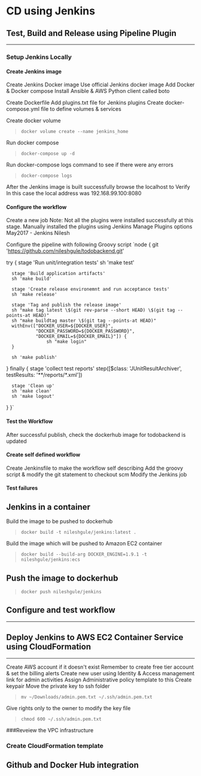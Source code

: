 # CD using Jenkins
## Test, Build and Release using Pipeline Plugin
---
### Setup Jenkins Locally
#### Create Jenkins image
Create Jenkins Docker image
Use official Jenkins docker image
Add Docker & Docker compose
Install Ansible & AWS Python client called boto

Create Dockerfile
Add plugins.txt file for Jenkins plugins
Create docker-compose.yml file to define volumes & services

Create docker volume
> `docker volume create --name jenkins_home`

Run docker compose
> `docker-compose up -d`

Run docker-compose logs command to see if there were any errors
> `docker-compose logs`

After the Jenkins image is built successfully browse the localhost to Verify
In this case the local address was 192.168.99.100:8080

#### Configure the workflow
Create a new job
Note: Not all the plugins were installed successfully at this stage. Manually installed the plugins using Jenkins Manage Plugins options
May2017 - Jenkins Nilesh

Configure the pipeline with following Groovy script
`node {
    git 'https://github.com/nileshgule/todobackend.git'

  try {
      stage 'Run unit/integration tests'
      sh 'make test'

      stage 'Build application artifacts'
      sh 'make build'

      stage 'Create release environemnt and run acceptance tests'
      sh 'make release'

      stage 'Tag and publish the release image'
      sh "make tag latest \$(git rev-parse --short HEAD) \$(git tag --points-at HEAD)"
      sh "make buildtag master \$(git tag --points-at HEAD)"
      withEnv(["DOCKER_USER=${DOCKER_USER}",
               "DOCKER_PASSWORD=${DOCKER_PASSWORD}",
               "DOCKER_EMAIL=${DOCKER_EMAIL}"]) {
                   sh "make login"
      }

      sh 'make publish'



  }
  finally {
      stage 'collect test reports'
      step([$class: 'JUnitResultArchiver', testResults: '**/reports/*.xml'])

      stage 'Clean up'
      sh 'make clean'
      sh 'make logout'
  }
}`

#### Test the Workflow
After successful publish, check the dockerhub image for todobackend is updated
#### Create self defined workflow
Create Jenkinsfile to make the workflow self describing
Add the groovy script & modify the git statement to checkout scm
Modify the Jenkins job
#### Test failures

## Jenkins in a container
Build the image to be pushed to dockerhub
> `docker build -t nileshgule/jenkins:latest .`

Build the image which will be pushed to Amazon EC2 container
> `docker build --build-arg DOCKER_ENGINE=1.9.1 -t nileshgule/jenkins:ecs`

Push the image to dockerhub
---
> `docker push nileshgule/jenkins`

## Configure and test workflow
---

## Deploy Jenkins to AWS EC2 Container Service using CloudFormation
---
Create AWS account if it doesn't exist
Remember to create free tier account & set the billing alerts
Create new user using Identity & Access management link for admin activities
Assign Administrative policy template to this
Create keypair
Move the private key to ssh folder
> `mv ~/Downloads/admin.pem.txt ~/.ssh/admin.pem.txt`

Give rights only to the owner to modify the key file
> `chmod 600 ~/.ssh/admin.pem.txt`

###Reveiew the VPC infrastructure

### Create CloudFormation template
## Github and Docker Hub integration
